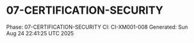 # 07-CERTIFICATION-SECURITY
Phase: 07-CERTIFICATION-SECURITY
CI: CI-XM001-008
Generated: Sun Aug 24 22:41:25 UTC 2025
